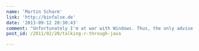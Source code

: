 ```yaml
---
name: 'Martin Scharm'
link: 'http://binfalse.de'
date: '2013-09-12 20:30:43'
comment: "Unfortunately I'm at war with Windows. Thus, the only advise I have for you is switching to a proper operation system ;-)\nHowever, I hope you can fix this issue. If you found a solution please post it to help other Windows users."
post_id: /2011/02/20/talking-r-through-java

---
```



